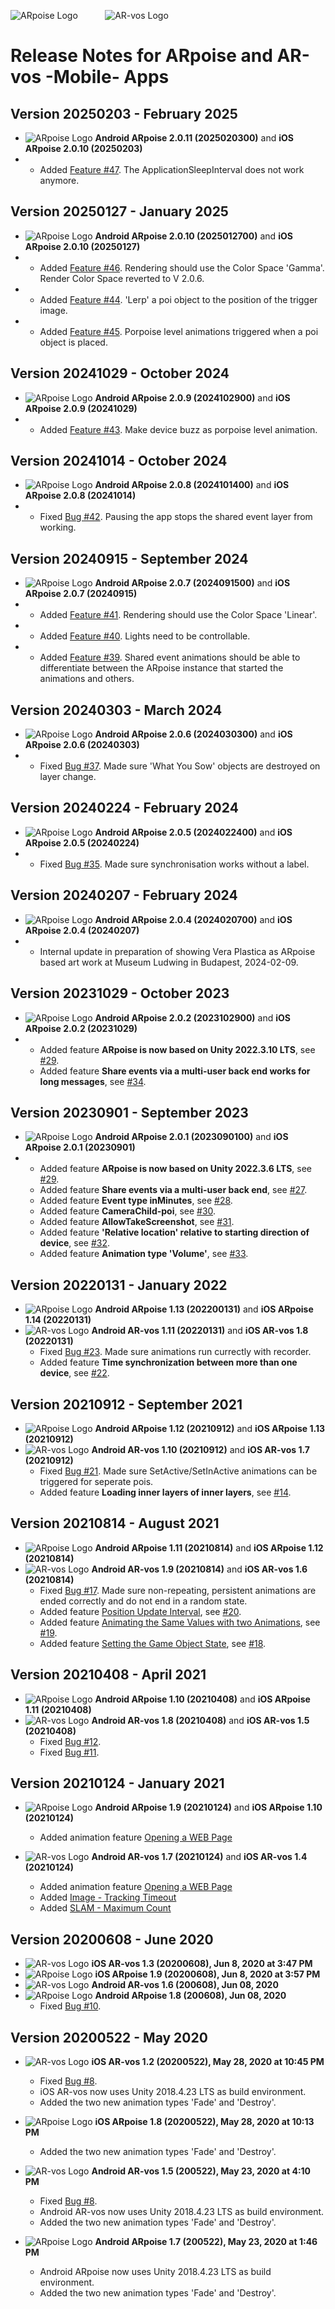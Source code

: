 ![ARpoise Logo](/images/arpoise_logo_rgb-128.png)  &nbsp;&nbsp;&nbsp;&nbsp;&nbsp;&nbsp;&nbsp;&nbsp;&nbsp;  ![AR-vos Logo](/images/arvos_logo_rgb-weiss128.png)
# Release Notes for ARpoise and AR-vos -Mobile- Apps

## Version 20250203 - February 2025
- ![ARpoise Logo](/images/arpoise_logo_rgb-32.png) **Android ARpoise 2.0.11 (2025020300)** and **iOS ARpoise 2.0.10 (20250203)**
- - Added [Feature #47](https://github.com/ARPOISE/ARpoise/issues/47). The ApplicationSleepInterval does not work anymore.
    
## Version 20250127 - January 2025
- ![ARpoise Logo](/images/arpoise_logo_rgb-32.png) **Android ARpoise 2.0.10 (2025012700)** and **iOS ARpoise 2.0.10 (20250127)**
- - Added [Feature #46](https://github.com/ARPOISE/ARpoise/issues/46). Rendering should use the Color Space 'Gamma'. Render Color Space reverted to V 2.0.6.
- - Added [Feature #44](https://github.com/ARPOISE/ARpoise/issues/44). 'Lerp' a poi object to the position of the trigger image.
- - Added [Feature #45](https://github.com/ARPOISE/ARpoise/issues/45). Porpoise level animations triggered when a poi object is placed.
    
## Version 20241029 - October 2024
- ![ARpoise Logo](/images/arpoise_logo_rgb-32.png) **Android ARpoise 2.0.9 (2024102900)** and **iOS ARpoise 2.0.9 (20241029)**
- - Added [Feature #43](https://github.com/ARPOISE/ARpoise/issues/43). Make device buzz as porpoise level animation.

## Version 20241014 - October 2024
- ![ARpoise Logo](/images/arpoise_logo_rgb-32.png) **Android ARpoise 2.0.8 (2024101400)** and **iOS ARpoise 2.0.8 (20241014)**
- - Fixed [Bug #42](https://github.com/ARPOISE/ARpoise/issues/42). Pausing the app stops the shared event layer from working.
   
## Version 20240915 - September 2024
- ![ARpoise Logo](/images/arpoise_logo_rgb-32.png) **Android ARpoise 2.0.7 (2024091500)** and **iOS ARpoise 2.0.7 (20240915)**
- - Added [Feature #41](https://github.com/ARPOISE/ARpoise/issues/41). Rendering should use the Color Space 'Linear'.
- - Added [Feature #40](https://github.com/ARPOISE/ARpoise/issues/40). Lights need to be controllable.
- - Added [Feature #39](https://github.com/ARPOISE/ARpoise/issues/39). Shared event animations should be able to differentiate between the ARpoise instance that started the animations and others.

## Version 20240303 - March 2024
- ![ARpoise Logo](/images/arpoise_logo_rgb-32.png) **Android ARpoise 2.0.6 (2024030300)** and **iOS ARpoise 2.0.6 (20240303)**
- - Fixed [Bug #37](https://github.com/ARPOISE/ARpoise/issues/37). Made sure 'What You Sow' objects are destroyed on layer change.
  
## Version 20240224 - February 2024
- ![ARpoise Logo](/images/arpoise_logo_rgb-32.png) **Android ARpoise 2.0.5 (2024022400)** and **iOS ARpoise 2.0.5 (20240224)**
- - Fixed [Bug #35](https://github.com/ARPOISE/ARpoise/issues/35). Made sure synchronisation works without a label.

## Version 20240207 - February 2024
- ![ARpoise Logo](/images/arpoise_logo_rgb-32.png) **Android ARpoise 2.0.4 (2024020700)** and **iOS ARpoise 2.0.4 (20240207)**
- - Internal update in preparation of showing Vera Plastica as ARpoise based art work at Museum Ludwing in Budapest, 2024-02-09.

## Version 20231029 - October 2023
- ![ARpoise Logo](/images/arpoise_logo_rgb-32.png) **Android ARpoise 2.0.2 (2023102900)** and **iOS ARpoise 2.0.2 (20231029)**
- - Added feature **ARpoise is now based on Unity 2022.3.10 LTS**, see [#29](https://github.com/ARPOISE/ARpoise/issues/29).
  - Added feature **Share events via a multi-user back end works for long messages**, see [#34](https://github.com/ARPOISE/ARpoise/issues/34).

## Version 20230901 - September 2023
- ![ARpoise Logo](/images/arpoise_logo_rgb-32.png) **Android ARpoise 2.0.1 (2023090100)** and **iOS ARpoise 2.0.1 (20230901)**
- - Added feature **ARpoise is now based on Unity 2022.3.6 LTS**, see [#29](https://github.com/ARPOISE/ARpoise/issues/29).
  - Added feature **Share events via a multi-user back end**, see [#27](https://github.com/ARPOISE/ARpoise/issues/27).
  - Added feature **Event type inMinutes**, see [#28](https://github.com/ARPOISE/ARpoise/issues/28).
  - Added feature **CameraChild-poi**, see [#30](https://github.com/ARPOISE/ARpoise/issues/30).
  - Added feature **AllowTakeScreenshot**, see [#31](https://github.com/ARPOISE/ARpoise/issues/31).
  - Added feature **'Relative location' relative to starting direction of device**, see [#32](https://github.com/ARPOISE/ARpoise/issues/32).
  - Added feature **Animation type 'Volume'**, see [#33](https://github.com/ARPOISE/ARpoise/issues/33).
    
## Version 20220131 - January 2022
- ![ARpoise Logo](/images/arpoise_logo_rgb-32.png) **Android ARpoise 1.13 (202200131)** and **iOS ARpoise 1.14 (20220131)**
- ![AR-vos Logo](/images/arvos_logo_rgb-weiss32.png) **Android AR-vos 1.11 (20220131)** and **iOS AR-vos 1.8 (20220131)**
  - Fixed [Bug #23](https://github.com/ARPOISE/ARpoise/issues/23). Made sure animations run currectly with recorder.
  - Added feature **Time synchronization between more than one device**, see [#22](https://github.com/ARPOISE/ARpoise/issues/22).

## Version 20210912 - September 2021
- ![ARpoise Logo](/images/arpoise_logo_rgb-32.png) **Android ARpoise 1.12 (20210912)** and **iOS ARpoise 1.13 (20210912)**
- ![AR-vos Logo](/images/arvos_logo_rgb-weiss32.png) **Android AR-vos 1.10 (20210912)** and **iOS AR-vos 1.7 (20210912)**
  - Fixed [Bug #21](https://github.com/ARPOISE/ARpoise/issues/21). Made sure SetActive/SetInActive animations can be triggered for seperate pois.
  - Added feature **Loading inner layers of inner layers**, see [#14](https://github.com/ARPOISE/ARpoise/issues/14).

## Version 20210814 - August 2021
- ![ARpoise Logo](/images/arpoise_logo_rgb-32.png) **Android ARpoise 1.11 (20210814)** and **iOS ARpoise 1.12 (20210814)**
- ![AR-vos Logo](/images/arvos_logo_rgb-weiss32.png) **Android AR-vos 1.9 (20210814)** and **iOS AR-vos 1.6 (20210814)**
  - Fixed [Bug #17](https://github.com/ARPOISE/ARpoise/issues/17). Made sure non-repeating, persistent animations are ended correctly and do not end in a random state.
  - Added feature [Position Update Interval](https://github.com/ARPOISE/ARpoise/blob/master/php/porpoise/README.md#optional-layer-parameters), see [#20](https://github.com/ARPOISE/ARpoise/issues/20).
  - Added feature [Animating the Same Values with two Animations](https://github.com/ARPOISE/ARpoise/blob/master/php/porpoise/README.md#animating-the-same-values-with-two-animations), see [#19](https://github.com/ARPOISE/ARpoise/issues/19).
  - Added feature [Setting the Game Object State](https://github.com/ARPOISE/ARpoise/blob/master/php/porpoise/README.md#setting-the-game-object-state), see [#18](https://github.com/ARPOISE/ARpoise/issues/18).

## Version 20210408 - April 2021
- ![ARpoise Logo](/images/arpoise_logo_rgb-32.png) **Android ARpoise 1.10 (20210408)** and **iOS ARpoise 1.11 (20210408)** 
- ![AR-vos Logo](/images/arvos_logo_rgb-weiss32.png) **Android AR-vos 1.8 (20210408)** and **iOS AR-vos 1.5 (20210408)**
  - Fixed [Bug #12](https://github.com/ARPOISE/ARpoise/issues/12).
  - Fixed [Bug #11](https://github.com/ARPOISE/ARpoise/issues/11).
  
## Version 20210124 - January 2021
- ![ARpoise Logo](/images/arpoise_logo_rgb-32.png) **Android ARpoise 1.9 (20210124)** and **iOS ARpoise 1.10 (20210124)**
  - Added animation feature [Opening a WEB Page](https://github.com/ARPOISE/ARpoise/blob/master/php/porpoise/README.md#opening-a-web-page)
  
- ![AR-vos Logo](/images/arvos_logo_rgb-weiss32.png) **Android AR-vos 1.7 (20210124)** and **iOS AR-vos 1.4 (20210124)**
  - Added animation feature [Opening a WEB Page](https://github.com/ARPOISE/ARpoise/blob/master/php/porpoise/README.md#opening-a-web-page)
  - Added [Image - Tracking Timeout](https://github.com/ARPOISE/ARpoise/blob/master/php/porpoise/README.md#explanation-2)
  - Added [SLAM - Maximum Count](https://github.com/ARPOISE/ARpoise/blob/master/php/porpoise/README.md#explanation-2)
  
## Version 20200608 - June 2020
- ![AR-vos Logo](/images/arvos_logo_rgb-weiss32.png) **iOS AR-vos 1.3 (20200608), Jun 8, 2020 at 3:47 PM**
- ![ARpoise Logo](/images/arpoise_logo_rgb-32.png) **iOS ARpoise 1.9 (20200608), Jun 8, 2020 at 3:57 PM**
- ![AR-vos Logo](/images/arvos_logo_rgb-weiss32.png) **Android AR-vos 1.6 (200608), Jun 08, 2020**
- ![ARpoise Logo](/images/arpoise_logo_rgb-32.png) **Android ARpoise 1.8 (200608), Jun 08, 2020**
  - Fixed [Bug #10](https://github.com/ARPOISE/ARpoise/issues/10).
  
## Version 20200522 - May 2020
- ![AR-vos Logo](/images/arvos_logo_rgb-weiss32.png) **iOS AR-vos 1.2 (20200522), May 28, 2020 at 10:45 PM**
  - Fixed [Bug #8](https://github.com/ARPOISE/ARpoise/issues/8).
  - iOS AR-vos now uses Unity 2018.4.23 LTS as build environment.
  - Added the two new animation types 'Fade' and 'Destroy'.

- ![ARpoise Logo](/images/arpoise_logo_rgb-32.png) **iOS ARpoise 1.8 (20200522), May 28, 2020 at 10:13 PM**
  - Added the two new animation types 'Fade' and 'Destroy'.

- ![AR-vos Logo](/images/arvos_logo_rgb-weiss32.png) **Android AR-vos 1.5 (200522), May 23, 2020 at 4:10 PM**
  - Fixed [Bug #8](https://github.com/ARPOISE/ARpoise/issues/8).
  - Android AR-vos now uses Unity 2018.4.23 LTS as build environment.
  - Added the two new animation types 'Fade' and 'Destroy'. 

- ![ARpoise Logo](/images/arpoise_logo_rgb-32.png) **Android ARpoise 1.7 (200522), May 23, 2020 at 1:46 PM**
  - Android ARpoise now uses Unity 2018.4.23 LTS as build environment.
  - Added the two new animation types 'Fade' and 'Destroy'.
